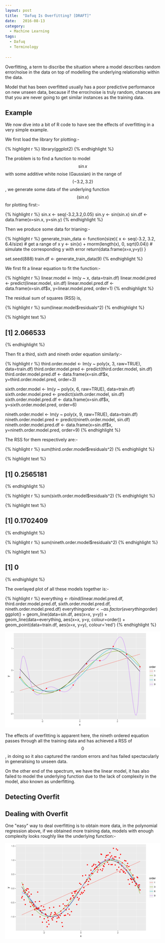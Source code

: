 ```yaml
---
layout: post
title:  "Dafuq Is Overfitting? [DRAFT]"
date:   2016-08-13
category:
  - Machine Learning
tags:
  - Dafuq
  - Terminology

---
```




Overfitting, a term to discribe the situation where a model describes random error/noise in the data on top of modelling the underlying relationship within the data. 

Model that has been overfitted usually has a poor predictive performance on new unseen data, because if the error/noise is truly random, chances are that you are never going to get similar instances as the training data.

## Example

We now dive into a bit of R code to have see the effects of overfitting in a very simple example.

We first load the library for plotting:-


{% highlight r %}
library(ggplot2)
{% endhighlight %}

The problem is to find a function to model $$\sin{x}$$ with some additive white noise (Gaussian) in the range of $$(-3.2, 3.2)$$, we generate some data of the underlying function $$(\sin{x})$$ for plotting first:-


{% highlight r %}
sin.x <- seq(-3.2,3.2,0.05)
sin.y <- sin(sin.x)
sin.df <- data.frame(x=sin.x, y=sin.y)
{% endhighlight %}

Then we produce some data for trianing:-

{% highlight r %}
generate_train_data <- function(size){
  x <- seq(-3.2, 3.2, 6.4/size) # get a range of x
  y <- sin(x) + rnorm(length(x), 0, sqrt(0.04)) # simulate the corresponding y with error
  return(data.frame(x=x,y=y))
}

set.seed(888)
train.df <- generate_train_data(9)
{% endhighlight %}

We first fit a linear equation to fit the function:-

{% highlight r %}
linear.model <- lm(y ~ x, data=train.df)
linear.model.pred <- predict(linear.model, sin.df)
linear.model.pred.df <- data.frame(x=sin.df$x, y=linear.model.pred, order=1)
{% endhighlight %}

The residual sum of squares (RSS) is,

{% highlight r %}
sum(linear.model$residuals^2)
{% endhighlight %}



{% highlight text %}
## [1] 2.066533
{% endhighlight %}

Then fit a third, sixth and nineth order equation similarly:-

{% highlight r %}
third.order.model <- lm(y ~ poly(x, 3, raw=TRUE), data=train.df)
third.order.model.pred <- predict(third.order.model, sin.df)
third.order.model.pred.df <- data.frame(x=sin.df$x, y=third.order.model.pred, order=3)

sixth.order.model <- lm(y ~ poly(x, 6, raw=TRUE), data=train.df)
sixth.order.model.pred <- predict(sixth.order.model, sin.df)
sixth.order.model.pred.df <- data.frame(x=sin.df$x, y=sixth.order.model.pred, order=6)

nineth.order.model <- lm(y ~ poly(x, 9, raw=TRUE), data=train.df)
nineth.order.model.pred <- predict(nineth.order.model, sin.df)
nineth.order.model.pred.df <- data.frame(x=sin.df$x, y=nineth.order.model.pred, order=9)
{% endhighlight %}

The RSS for them respectively are:-

{% highlight r %}
sum(third.order.model$residuals^2)
{% endhighlight %}



{% highlight text %}
## [1] 0.2565181
{% endhighlight %}



{% highlight r %}
sum(sixth.order.model$residuals^2)
{% endhighlight %}



{% highlight text %}
## [1] 0.1702409
{% endhighlight %}



{% highlight r %}
sum(nineth.order.model$residuals^2)
{% endhighlight %}



{% highlight text %}
## [1] 0
{% endhighlight %}


The overlayed plot of all these models together is:-

{% highlight r %}
everything <- rbind(linear.model.pred.df, third.order.model.pred.df, sixth.order.model.pred.df, nineth.order.model.pred.df)
everything$order <- as.factor(everything$order)
ggplot() + geom_line(data=sin.df, aes(x=x, y=y)) + geom_line(data=everything, aes(x=x, y=y, colour=order)) + 
  geom_point(data=train.df, aes(x=x, y=y), colour='red') 
{% endhighlight %}

![plot of chunk plot.all](/assets/Rfig/plot.all-1.svg)

The effects of overfitting is apparent here, the nineth ordered equation passes through all the training data and has achieved a RSS of $$0$$, in doing so it also captured the random errors and has failed spectacularly in generalising to unseen data.

On the other end of the spectrum, we have the linear model, it has also failed to model the underlying function due to the lack of complexity in the model, also known as underfitting. 

## Detecting Overfit


## Dealing with Overfit

One "easy" way to deal overfitting is to obtain more data, in the polynomial regression above, if we obtained more training data, models with enough complexity looks roughly like the underlying function:-

![plot of chunk more.data](/assets/Rfig/more.data-1.svg)




